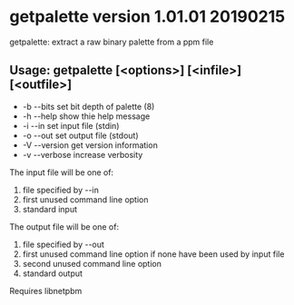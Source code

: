 # getpalette version 1.01.01 20190215

getpalette: extract a raw binary palette from a ppm file

## Usage: getpalette [&lt;options&gt;]  [&lt;infile&gt;]  [&lt;outfile&gt;]

- -b --bits    set bit depth of palette (8)
- -h --help    show thie help message
- -i --in      set input file (stdin)
- -o --out     set output file (stdout)
- -V --version get version information
- -v --verbose increase verbosity
	
The input file will be one of:

1. file specified by --in
2. first unused command line option
3. standard input
	
The output file will be one of:

1. file specified by --out
2. first unused command line option if none have been used by input file
3. second unused command line option
4. standard output
	
Requires libnetpbm
